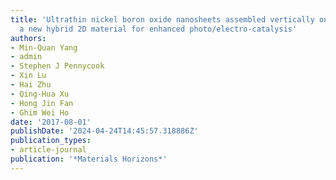 ```yaml
---
title: 'Ultrathin nickel boron oxide nanosheets assembled vertically on graphene:
  a new hybrid 2D material for enhanced photo/electro-catalysis'
authors:
- Min-Quan Yang
- admin
- Stephen J Pennycook
- Xin Lu
- Hai Zhu
- Qing-Hua Xu
- Hong Jin Fan
- Ghim Wei Ho
date: '2017-08-01'
publishDate: '2024-04-24T14:45:57.318886Z'
publication_types:
- article-journal
publication: '*Materials Horizons*'
---
```

